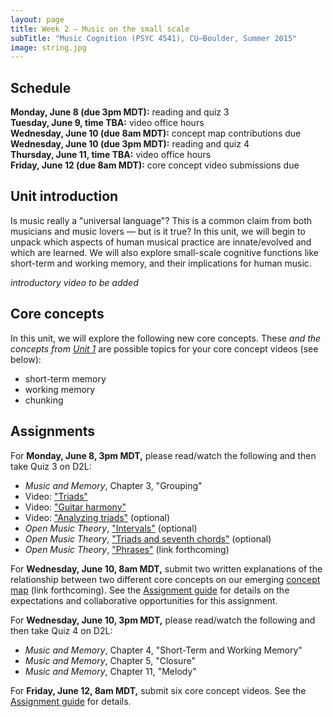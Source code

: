```yaml
---
layout: page
title: Week 2 – Music on the small scale
subTitle: "Music Cognition (PSYC 4541), CU–Boulder, Summer 2015"
image: string.jpg
---
```


## Schedule

**Monday, June 8 (due 3pm MDT):** reading and quiz 3  
**Tuesday, June 9, time TBA:** video office hours  
**Wednesday, June 10 (due 8am MDT):** concept map contributions due  
**Wednesday, June 10 (due 3pm MDT):** reading and quiz 4  
**Thursday, June 11, time TBA:** video office hours  
**Friday, June 12 (due 8am MDT):** core concept video submissions due

## Unit introduction

Is music really a "universal language"? This is a common claim from both musicians and music lovers — but is it true? In this unit, we will begin to unpack which aspects of human musical practice are innate/evolved and which are learned. We will also explore small-scale cognitive functions like short-term and working memory, and their implications for human music.

*introductory video to be added*

## Core concepts

In this unit, we will explore the following new core concepts. These *and the concepts from [Unit 1](/week1/)* are possible topics for your core concept videos (see below):

- short-term memory  
- working memory  
- chunking  

## Assignments

For **Monday, June 8, 3pm MDT,** please read/watch the following and then take Quiz 3 on D2L:

- *Music and Memory*, Chapter 3, "Grouping"  
- Video: ["Triads"](https://vimeo.com/94521923)  
- Video: ["Guitar harmony"](https://vimeo.com/94527744)  
- Video: ["Analyzing triads"](https://vimeo.com/94723962) (optional)  
- *Open Music Theory*, ["Intervals"](http://openmusictheory.com/intervals.html) (optional)  
- *Open Music Theory*, ["Triads and seventh chords"](http://openmusictheory.com/triads.html) (optional)  
- *Open Music Theory*, ["Phrases"]() (link forthcoming)  

For **Wednesday, June 10, 8am MDT,** submit two written explanations of the relationship between two different core concepts on our emerging [concept map]() (link forthcoming). See the [Assignment guide](/assessments/) for details on the expectations and collaborative opportunities for this assignment.

For **Wednesday, June 10, 3pm MDT,** please read/watch the following and then take Quiz 4 on D2L:

- *Music and Memory*, Chapter 4, "Short-Term and Working Memory"  
- *Music and Memory*, Chapter 5, "Closure"  
- *Music and Memory*, Chapter 11, "Melody"  

For **Friday, June 12, 8am MDT,** submit six core concept videos. See the [Assignment guide](/assessments/) for details.